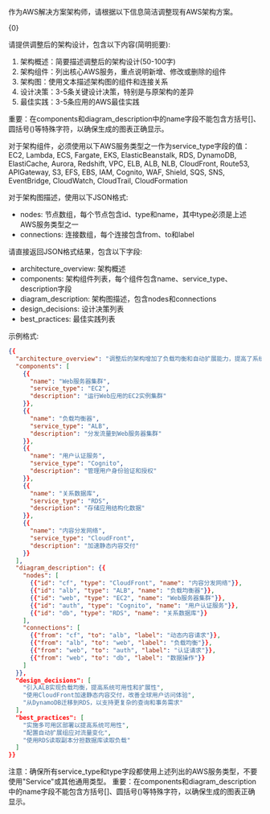 作为AWS解决方案架构师，请根据以下信息简洁调整现有AWS架构方案。

{0}

请提供调整后的架构设计，包含以下内容(简明扼要):
1. 架构概述：简要描述调整后的架构设计(50-100字)
2. 架构组件：列出核心AWS服务，重点说明新增、修改或删除的组件
3. 架构图：使用文本描述架构图的组件和连接关系
4. 设计决策：3-5条关键设计决策，特别是与原架构的差异
5. 最佳实践：3-5条应用的AWS最佳实践

重要：在components和diagram_description中的name字段不能包含方括号[]、圆括号()等特殊字符，以确保生成的图表正确显示。

对于架构组件，必须使用以下AWS服务类型之一作为service_type字段的值：
EC2, Lambda, ECS, Fargate, EKS, ElasticBeanstalk, RDS, DynamoDB, ElastiCache, Aurora, Redshift, 
VPC, ELB, ALB, NLB, CloudFront, Route53, APIGateway, S3, EFS, EBS, IAM, Cognito, WAF, Shield, 
SQS, SNS, EventBridge, CloudWatch, CloudTrail, CloudFormation

对于架构图描述，使用以下JSON格式:
- nodes: 节点数组，每个节点包含id、type和name，其中type必须是上述AWS服务类型之一
- connections: 连接数组，每个连接包含from、to和label

请直接返回JSON格式结果，包含以下字段:
- architecture_overview: 架构概述
- components: 架构组件列表，每个组件包含name、service_type、description字段
- diagram_description: 架构图描述，包含nodes和connections
- design_decisions: 设计决策列表
- best_practices: 最佳实践列表

示例格式:
```json
{{
  "architecture_overview": "调整后的架构增加了负载均衡和自动扩展能力，提高了系统的可用性和性能。新增了CloudFront内容分发网络加速静态内容交付，并使用RDS替代了原有的数据库解决方案以提升数据管理能力。",
  "components": [
    {{
      "name": "Web服务器集群",
      "service_type": "EC2",
      "description": "运行Web应用的EC2实例集群"
    }},
    {{
      "name": "负载均衡器",
      "service_type": "ALB",
      "description": "分发流量到Web服务器集群"
    }},
    {{
      "name": "用户认证服务",
      "service_type": "Cognito",
      "description": "管理用户身份验证和授权"
    }},
    {{
      "name": "关系数据库",
      "service_type": "RDS",
      "description": "存储应用结构化数据"
    }},
    {{
      "name": "内容分发网络",
      "service_type": "CloudFront",
      "description": "加速静态内容交付"
    }}
  ],
  "diagram_description": {{
    "nodes": [
      {{"id": "cf", "type": "CloudFront", "name": "内容分发网络"}},
      {{"id": "alb", "type": "ALB", "name": "负载均衡器"}},
      {{"id": "web", "type": "EC2", "name": "Web服务器集群"}},
      {{"id": "auth", "type": "Cognito", "name": "用户认证服务"}},
      {{"id": "db", "type": "RDS", "name": "关系数据库"}}
    ],
    "connections": [
      {{"from": "cf", "to": "alb", "label": "动态内容请求"}},
      {{"from": "alb", "to": "web", "label": "负载均衡"}},
      {{"from": "web", "to": "auth", "label": "认证请求"}},
      {{"from": "web", "to": "db", "label": "数据操作"}}
    ]
  }},
  "design_decisions": [
    "引入ALB实现负载均衡，提高系统可用性和扩展性",
    "使用CloudFront加速静态内容交付，改善全球用户访问体验",
    "从DynamoDB迁移到RDS，以支持更复杂的查询和事务需求"
  ],
  "best_practices": [
    "实施多可用区部署以提高系统可用性",
    "配置自动扩展组应对流量变化",
    "使用RDS读取副本分担数据库读取负载"
  ]
}}
```
注意：确保所有service_type和type字段都使用上述列出的AWS服务类型，不要使用"Service"或其他通用类型。
重要：在components和diagram_description中的name字段不能包含方括号[]、圆括号()等特殊字符，以确保生成的图表正确显示。